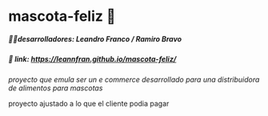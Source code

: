 # mascota-feliz 🐶

##### 👨‍💻desarrolladores: Leandro Franco / Ramiro Bravo

##### 🔗 link: https://leannfran.github.io/mascota-feliz/

#####

_proyecto que emula ser un e commerce desarrollado para una distribuidora de alimentos para mascotas_



proyecto ajustado a lo que el cliente podia pagar
